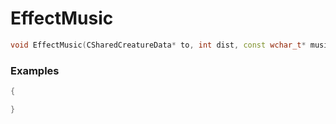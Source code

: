 # EffectMusic

```cpp - C++
void EffectMusic(CSharedCreatureData* to, int dist, const wchar_t* musicFile);
```

### Examples
```cpp - C++
{

}
```

